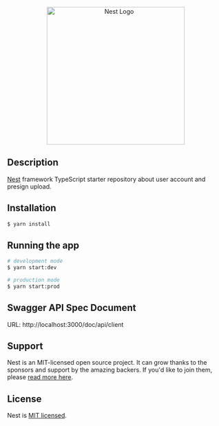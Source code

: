 <p align="center">
  <a href="http://nestjs.com/" target="blank"><img src="https://nestjs.com/img/logo_text.svg" width="320" alt="Nest Logo" /></a>
</p>

## Description

[Nest](https://github.com/nestjs/nest) framework TypeScript starter repository about user account and presign upload.

## Installation

```bash
$ yarn install
```

## Running the app

```bash
# development mode
$ yarn start:dev

# production mode
$ yarn start:prod
```

## Swagger API Spec Document

URL: http://localhost:3000/doc/api/client

## Support

Nest is an MIT-licensed open source project. It can grow thanks to the sponsors and support by the amazing backers. If you'd like to join them, please [read more here](https://docs.nestjs.com/support).

## License

Nest is [MIT licensed](LICENSE).
